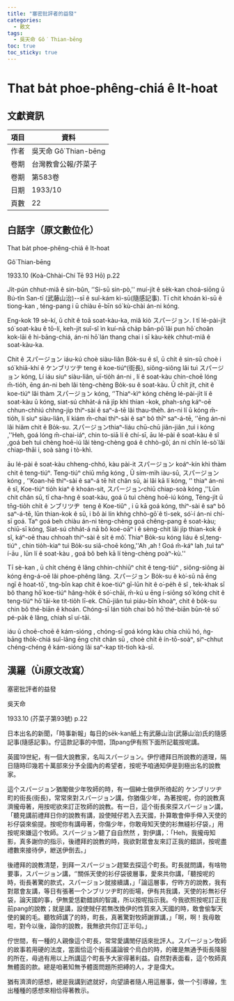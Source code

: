 ```yaml
---
title: "塞密批評者的益發"
categories:
  - 散文
tags:
  - 吳天命 Gô͘ Thian-bēng
toc: true
toc_sticky: true
---
```


# That ba̍t phoe-phêng-chiá ê It-hoat

## 文獻資訊

| 項目 | 資料 |
|---|---|
| 作者 | 吳天命 Gô͘ Thian-bēng |
| 卷期 | 台灣教會公報/芥菜子 |
| 卷期 | 第583卷 |
| 日期 | 1933/10 |
| 頁數 | 22 |

## 白話字（原文數位化）

That ba̍t phoe-phêng-chiá ê It-hoat

Gô͘ Thian-bēng

1933.10 (Koà-Chhài-Chí Tē 93 Hō) p.22

Ji̍t-pún chhut-miâ ê sin-bûn, ‘'Si-sū sin-pò,'' muí-ji̍t ê se̍k-kan choá-siōng ū Bú-tîn San-tī (武藤山治)--sī ê suî-kám kì-sū(隨感記事). Tī chit khoán kì-sū ê tiong-kan , téng-pang i ū chiàu ē-bīn só͘ kù-chài án-ni kóng.

Eng-kok 19 sè-kí, ū chi̍t ê toā soat-kàu-ka, miâ kiò スパージョン. I tī lé-pài-ji̍t só͘ soat-kàu ê tō-lí, keh-jit suî-sî ìn kuí-nā cha̍p bān-pō͘ lâi pun hō͘ choân kok-lāi ê hi-bāng-chiá, án-ni hō͘ lán thang chai i sī kàu-ke̍k chhut-miâ ê soat-kàu-ka.

Chit ê スパージョン iáu-kú choè siàu-liân Bo̍k-su ê sî, ū chi̍t ê sin-sū choè i só͘ khiā-khí ê ケンブリツヂ teng ê koe-tiúⁿ(街長), siông-siông lâi tuì スパージョン kóng, Lí iáu siuⁿ siàu-liân, uī-tio̍h án-ni , lí ê soat-kàu chin-choē lóng m̄-tio̍h, ēng án-ni beh lâi tèng-chèng Bo̍k-su ê soat-kàu. Ū chi̍t ji̍t, chit ê koe-tiúⁿ lâi thàm スパージョン kóng, ‘'Thiaⁿ-kìⁿ kóng chêng lé-pài-ji̍t lí ê soat-kàu ū kóng, siat-sú chha̍t-á nā ji̍p khì thian -kok, phah-sǹg káⁿ-oē chhun-chhiú chhng-ji̍p thiⁿ-sài ê saⁿ-á-tē lâi thau-the̍h. án-ni lí ū kóng m̄-tio̍h, lí siuⁿ siàu-liân, lí kiám m̄-chai thiⁿ-sài ê saⁿ bô thīⁿ saⁿ-á-tē, ‘'ēng án-ni lâi hiâm chit ê Bo̍k-su. スパージョンthiaⁿ-liáu chū-chū jiân-jiân ,tuì i kóng ,''Heh, goá lóng m̄-chai-iáⁿ, chin to-siā lí ê chí-sī, āu lé-pài ê soat-kàu ê sî ,goá beh tuì chèng hoē-iú lâi tèng-chèng goá ê chhò-gō͘, án ni chīn lé-sò͘ lâi chiap-thāi i, soà sàng i tò-khì.

āu lé-pài ê soat-kàu chheng-chhó, kàu pài-it スパージョン koáⁿ-kín khì thàm chit ê teng-tiúⁿ. Teng-tiúⁿ chiū mn̄g kóng , Ū sím-mi̍h iàu-sū, スパージョンkóng , ‘'Koan-hē thiⁿ-sài ê saⁿ-á tē hit chân sū, ài lâi kā lí kóng, ‘' thiaⁿ án-ni ê sî, Koe-tiúⁿ tio̍h kiaⁿ ê khoán-sit, スパージョンchiū chiap-soà kóng ,''Lūn chit chân sū, tī cha-hng ê soat-kàu, goá ū tuì chèng hoē-iú kóng, Téng-ji̍t ū tn̄g-tio̍h chi̍t ê ンブリツヂ  teng ê Koe-tiûⁿ , i ū kā goá kóng, thiⁿ-sài ê saⁿ bô saⁿ-á-tē, lūn thian-kok ê sū, i bô ài lín khǹg chhò-gō͘ ê tì-sek, só͘-í án-ni chí-sī goá. Taⁿ goá beh chiàu án-ni tèng-chèng goá chêng-pang ê soat-kàu; chiū-sī kóng, Siat-sú chha̍t-á nā bô koé-oāⁿ i ê sèng-chit lâi ji̍p thian-kok ê sî, káⁿ-oē thau chhoah thiⁿ-sài ê si̍t ê mô͘. Thiaⁿ Bo̍k-su kóng liáu ê sî,teng-tiúⁿ , chin tio̍h-kiaⁿ tuì Bo̍k-su siā-choē kóng,''Ah ,ah ! Goá m̄-káⁿ lah ,tuì taⁿ í-āu , lūn lí ê soat-kàu , goá bô beh kā lí tèng-chèng poàⁿ-kù.''

Tī sè-kan , ū chi̍t chéng ê lâng chhin-chhiūⁿ chit ê teng-tiúⁿ , siông-siông ài kóng êng-á-oē lâi phoe-phêng lâng. スパージョン Bo̍k-su ê kò͘-sū nā ēng ngī ê hoat-tō͘ , tng-bīn kap chit ê koe-tiúⁿ gī-lūn hit ê o͘-pe̍h ê sî , tek-khak sī bô thang hō͘ koe-tiúⁿ hâng-ho̍k ê só͘-chāi, m̄-kú u ēng í-siōng só͘ kóng chit ê teng-tiúⁿ hō͘ tāi-ke tit-tio̍h lī-ek. Chū-jiân tuì piáu-bīn khoàⁿ, chit ê bo̍k-su chin bô thé-biān ê khoán. Chóng-sī lán tio̍h chai bô hō͘ thé-biān būn-tê só͘ pé-pa̍k ê lâng, chiah sī uí-tāi.

iáu ū choē-choē ê kám-sióng , chóng-sī goá kóng kàu chia chiū hó, ǹg-bāng tho̍k-chiá suî-lâng ēng chit chân sū , choè chi̍t ê ín-tō-soàⁿ, siⁿ-chhut chéng-chéng ê kám-sióng lâi saⁿ-kap tit-tioh kà-sī.

## 漢羅（Ùi原文改寫）

塞密批評者的益發

吳天命

1933.10 (芥菜子第93號) p.22

日本出名的新聞，「時事新報」每日的se̍k-kan紙上有武藤山治(武藤山治)氏的隨感記事(隨感記事)。佇這款記事的中間，頂pang伊有照下面所記載按呢講。

英國19世紀，有一個大說教家，名叫スパージョン。伊佇禮拜日所說教的道理，隔日隨時印幾若十萬部來分予全國內的希望者，按呢予咱通知伊是到極出名的說教家。

這个スパージョン猶閣做少年牧師的時，有一個紳士做伊所徛起的 ケンブリツヂ 町的街長(街長)，常常來對スパージョン講，你猶傷少年，為著按呢，你的說教真濟攏毋著，用按呢欲來訂正牧師的說教。有一日，這个街長來探スパージョン講，「聽見講前禮拜日你的說教有講，設使賊仔若入去天國，扑算敢會伸手伸入天使的衫仔袋來偷提。按呢你有講毋著，你傷少年，你敢毋知天使的衫無縫衫仔袋，」用按呢來嫌這个牧師。スパージョン聽了自自然然 ，對伊講，：「Heh，我攏毋知影，真多謝你的指示，後禮拜的說教的時，我欲對眾會友來訂正我的錯誤，按呢盡禮數來接待伊，紲送伊倒去。」

後禮拜的說教清楚，到拜一スパージョン趕緊去探這个町長。町長就問講，有啥物要事，スパージョン講，‘'關係天使的衫仔袋彼層事，愛來共你講，「聽按呢的時，街長著驚的款式，スパージョン就接續講，」「論這層事，佇昨方的說教，我有對眾會友講，等日有張著一个ンブリツヂ町的街場，伊有共我講，天使的衫無衫仔袋，論天國的事，伊無愛恁勸錯誤的智識，所以按呢指示我。今我欲照按呢訂正我前pang的說教；就是講，設使賊仔若無改換伊的性質來入天國的時，敢會偷掣天使的翼的毛。聽牧師講了的時，町長，真著驚對牧師謝罪講，」「啊，啊！我毋敢啦，對今以後，論你的說教，我無欲共你訂正半句。」

佇世間，有一種的人親像這个町長，常常愛講閒仔話來批評人。スパージョン牧師的故事若用硬的法度，當面佮這个街長議論彼个烏白的時，的確是無通予街長降服的所在，毋過有用以上所講這个町長予大家得著利益。自然對表面看，這个牧師真無體面的款。總是咱著知無予體面問題所把縛的人，才是偉大。

猶有濟濟的感想，總是我講到遮就好，向望讀者隨人用這層事，做一个引導線，生出種種的感想來相佮得著教示。
